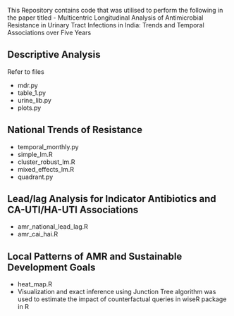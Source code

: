 This Repository contains code that was utilised to perform the following in the paper titled - Multicentric Longitudinal Analysis of Antimicrobial Resistance in Urinary Tract Infections in India: Trends and Temporal Associations over Five Years

## Descriptive Analysis
Refer to files
 - mdr.py
 - table_1.py
 - urine_lib.py
 - plots.py

## National Trends of Resistance
 - temporal_monthly.py
 - simple_lm.R
 - cluster_robust_lm.R
 - mixed_effects_lm.R
 - quadrant.py

## Lead/lag Analysis for Indicator Antibiotics and CA-UTI/HA-UTI Associations
 - amr_national_lead_lag.R
 - amr_cai_hai.R

## Local Patterns of AMR and Sustainable Development Goals
- heat_map.R
- Visualization and exact inference using Junction Tree algorithm was used to estimate the impact of counterfactual queries in wiseR package in R
